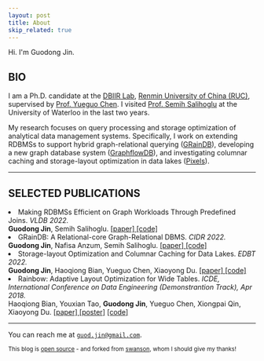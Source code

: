 ```yaml
---
layout: post
title: About
skip_related: true
---
```


Hi. I'm Guodong Jin.

## BIO

I am a Ph.D. candidate at the <a href="http://iir.ruc.edu.cn">DBIIR Lab</a>, <a href="http://www.ruc.edu.cn">Renmin University of China (RUC)</a>, supervised by <a href="">Prof. Yueguo Chen</a>.
I visited <a href="https://cs.uwaterloo.ca/~ssalihog/">Prof. Semih Salihoglu</a> at the University of Waterloo in the last two years.

My research focuses on query processing and storage optimization of analytical data management systems. 
Specifically, I work on extending RDBMSs to support hybrid graph-relational querying (<a href="https://github.com/graindb/graindb">GRainDB</a>), developing a new graph database system (<a href="http://graphflow.io">GraphflowDB</a>), and investigating columnar caching and storage-layout optimization in data lakes (<a href="https://github.com/pixelsdb/pixels">Pixels</a>).

<hr/>

## SELECTED PUBLICATIONS
<li>Making RDBMSs Efficient on Graph Workloads Through Predefined Joins. <i>VLDB 2022.</i></li>
<b>Guodong Jin</b>, Semih Salihoglu.
<a href="/paper/graindb-vldb.pdf">[paper] </a><a href="https://github.com/graindb/graindb">[code]</a>

<li>GRainDB: A Relational-core Graph-Relational DBMS. <i>CIDR 2022.</i></li>
<b>Guodong Jin</b>, Nafisa Anzum, Semih Salihoglu.
<a href="/paper/graindb-cidr.pdf">[paper] </a><a href="https://graindb.github.io">[code]</a>

<li>Storage-layout Optimization and Columnar Caching for Data Lakes. <i>EDBT 2022.</i></li>
<b>Guodong Jin</b>, Haoqiong Bian, Yueguo Chen, Xiaoyong Du.
<a href="/paper/pixels-edbt.pdf">[paper] </a><a href="https://github.com/pixelsdb/pixels">[code]</a>

<li>Rainbow: Adaptive Layout Optimization for Wide Tables. <i>ICDE, International Conference on Data Engineering (Demonstrantion Track), Apr 2018.</i></li>
Haoqiong Bian, Youxian Tao, <b>Guodong Jin</b>, Yueguo Chen, Xiongpai Qin, Xiaoyong Du.
<a href="/paper/rainbow-icde-2018.pdf">[paper] </a><a href="/paper/rainbow-icde-poster.pdf">[poster]</a> <a href="https://github.com/dbiir/rainbow">[code]</a>

<hr/>

<!-- ## TA

<li>Principles and Design of Database System (for graduate students). 2017.09 - 2018.01</li>
<small>A hard-core course on the principles of database systems for graduate students. During the course, each group of students is requried to implement a toy DBMS.</small>
<li>The Practice of Programming (for undergraduate students). 2016.09 - 2017.01</li>
<small>A startup course for undergraduate students to learn about programming languages and practice them! Javascript and PHP are covered.</small>
<hr/>
 -->

You can reach me at [`guod.jin@gmail.com`][email].

<small>This blog is [open source][os] - and forked from [swanson][sw], whom I should give my thanks!</small>

[email]: mailto:guod.jin@gmail.com
[twitter]: https://twitter.com/ray6080
[os]: https://github.com/ray6080/ray6080.github.io
[sw]: https://github.com/swanson/swanson.github.com
